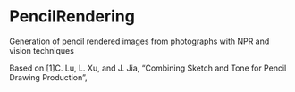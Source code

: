 # PencilRendering
Generation of pencil rendered images from photographs with NPR and vision techniques

Based on [1]C. Lu, L. Xu, and J. Jia, “Combining Sketch and Tone for Pencil Drawing Production”,

